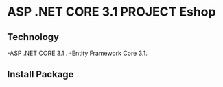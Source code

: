 # ASP .NET CORE 3.1 PROJECT Eshop
## Technology
 -ASP .NET CORE 3.1 .
 -Entity Framework Core 3.1.
 ## Install Package 

